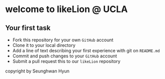 # welcome to likeLion @ UCLA

## Your first task
- Fork this repository for your own `GitHub` account
- Clone it to your local directory
- Add a line of text describing your first experience with git on `README.md`
- Commit and push changes to your `GitHub` account
- Submit a pull request this to our `likeLion` repository

copyright by Seunghwan Hyun

